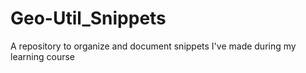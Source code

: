 # Geo-Util_Snippets
A repository to organize and document snippets I've made during my learning course
